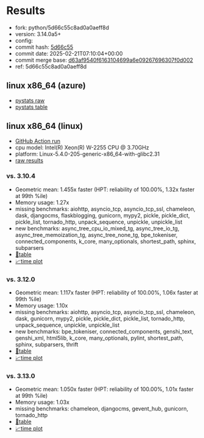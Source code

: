 # Results

- fork: python/5d66c55c8ad0a0aeff8d
- version: 3.14.0a5+
- config: 
- commit hash: [5d66c55](https://github.com/python/cpython/commit/5d66c55)
- commit date: 2025-02-21T07:10:04+00:00
- commit merge base: [d63af9540f6163104699a6e09267696307f0d002](https://github.com/python/cpython/commit/d63af9540f6163104699a6e09267696307f0d002)
- ref: 5d66c55c8ad0a0aeff8d

## linux x86_64 (azure)

- [pystats raw](bm-20250221-azure-x86_64-python-5d66c55c8ad0a0aeff8d-3.14.0a5%2B-5d66c55-pystats.json)
- [pystats table](bm-20250221-azure-x86_64-python-5d66c55c8ad0a0aeff8d-3.14.0a5%2B-5d66c55-pystats.md)

## linux x86_64 (linux)

- [GitHub Action run](https://github.com/faster-cpython/benchmarking/actions/runs/13461219818)
- cpu model: Intel(R) Xeon(R) W-2255 CPU @ 3.70GHz
- platform: Linux-5.4.0-205-generic-x86_64-with-glibc2.31
- [raw results](bm-20250221-linux-x86_64-python-5d66c55c8ad0a0aeff8d-3.14.0a5%2B-5d66c55.json)

### vs. 3.10.4

- Geometric mean: 1.455x faster (HPT: reliability of 100.00%, 1.32x faster at 99th %ile)
- Memory usage: 1.27x
- missing benchmarks: aiohttp, asyncio_tcp, asyncio_tcp_ssl, chameleon, dask, djangocms, flaskblogging, gunicorn, mypy2, pickle, pickle_dict, pickle_list, tornado_http, unpack_sequence, unpickle, unpickle_list
- new benchmarks: async_tree_cpu_io_mixed_tg, async_tree_io_tg, async_tree_memoization_tg, async_tree_none_tg, bpe_tokeniser, connected_components, k_core, many_optionals, shortest_path, sphinx, subparsers
- [📄table](bm-20250221-linux-x86_64-python-5d66c55c8ad0a0aeff8d-3.14.0a5%2B-5d66c55-vs-3.10.4.md)
- [📈time plot](bm-20250221-linux-x86_64-python-5d66c55c8ad0a0aeff8d-3.14.0a5%2B-5d66c55-vs-3.10.4.svg)

### vs. 3.12.0

- Geometric mean: 1.117x faster (HPT: reliability of 100.00%, 1.06x faster at 99th %ile)
- Memory usage: 1.10x
- missing benchmarks: aiohttp, asyncio_tcp, asyncio_tcp_ssl, chameleon, dask, gunicorn, mypy2, pickle, pickle_dict, pickle_list, tornado_http, unpack_sequence, unpickle, unpickle_list
- new benchmarks: bpe_tokeniser, connected_components, genshi_text, genshi_xml, html5lib, k_core, many_optionals, pylint, shortest_path, sphinx, subparsers, thrift
- [📄table](bm-20250221-linux-x86_64-python-5d66c55c8ad0a0aeff8d-3.14.0a5%2B-5d66c55-vs-3.12.0.md)
- [📈time plot](bm-20250221-linux-x86_64-python-5d66c55c8ad0a0aeff8d-3.14.0a5%2B-5d66c55-vs-3.12.0.svg)

### vs. 3.13.0

- Geometric mean: 1.050x faster (HPT: reliability of 100.00%, 1.01x faster at 99th %ile)
- Memory usage: 1.03x
- missing benchmarks: chameleon, djangocms, gevent_hub, gunicorn, tornado_http
- [📄table](bm-20250221-linux-x86_64-python-5d66c55c8ad0a0aeff8d-3.14.0a5%2B-5d66c55-vs-3.13.0.md)
- [📈time plot](bm-20250221-linux-x86_64-python-5d66c55c8ad0a0aeff8d-3.14.0a5%2B-5d66c55-vs-3.13.0.svg)

